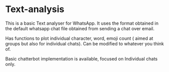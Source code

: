 # Text-analysis


This is a basic Text analyser for WhatsApp. It uses the format obtained in the default whatsapp chat file obtained from sending a chat over email.

Has functions to plot individual character, word, emoji count ( aimed at groups but also for individual chats). Can be modified to whatever you think of.

Basic chatterbot implementation is available, focused on Individual chats only.

